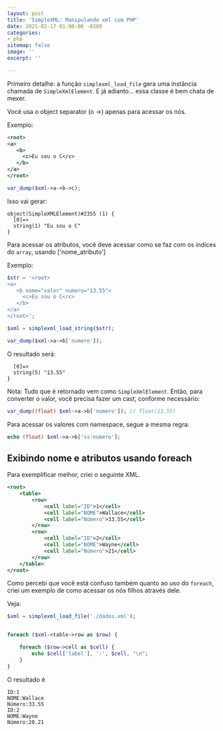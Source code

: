 ```yaml
---
layout: post
title: 'SimpleXML: Manipulando xml com PHP'
date: 2021-02-17 01:00:00 -0200
categories:
- php
sitemap: false
image: ''
excerpt: ''

---
```

Primeiro detalhe: a função `simplexml_load_file` gera uma instância chamada de `SimpleXmlElement`. E já adianto... essa classe é bem chata de mexer.

Você usa o object separator (o ->) apenas para acessar os nós. 

Exemplo:

```xml
<root>
<a>
   <b>
     <c>Eu sou o C</c>
   </b>
</a>
</root>
```

```php
var_dump($xml->a->b->c);
```

Isso vai gerar:

```
object(SimpleXMLElement)#2355 (1) {
  [0]=>
  string(1) "Eu sou o C"
}
```

Para acessar os atributos, você deve acessar como se faz com os índices do `array`, usando ['nome_atributo']


Exemplo:


```php
$str = '<root>
<a>
   <b nome="valor" numero="13.55">
     <c>Eu sou o C</c>
   </b>
</a>
</root>';

$xml = simplexml_load_string($str);

var_dump($xml->a->b['numero']);

```

O resultado será:

```object(SimpleXMLElement)#2354 (1) {
  [0]=>
  string(5) "13.55"
}
```


Nota: Tudo que é retornado vem como `SimpleXmlElement`. Então, para converter o valor, você precisa fazer um cast, conforme necessário:

```php
var_dump((float) $xml->a->b['numero']); // float(13.55)
```

Para acessar os valores com namespace, segue a mesma regra:

```php
echo (float) $xml->a->b['ss:numero'];
```


## Exibindo nome e atributos usando foreach

Para exemplificar melhor, criei o seguinte XML. 

```xml
<root>
    <table>
        <row>
            <cell label="ID">1</cell>
            <cell label="NOME">Wallace</cell>
            <cell label="Número">33.55</cell>
        </row>
        <row>
            <cell label="ID">2</cell>
            <cell label="NOME">Wayne</cell>
            <cell label="Número">21</cell>
        </row>
    </table>
</root>
```

Como percebi que você está confuso também quanto ao uso do `foreach`, criei um exemplo de como acessar os nós filhos através dele.

Veja:

```php
$xml = simplexml_load_file('./dados.xml');


foreach ($xml->table->row as $row) {

    foreach ($row->cell as $cell) {
        echo $cell['label'], ':', $cell, "\n";
    }
}
```

O resultado é

```text
ID:1
NOME:Wallace
Número:33.55
ID:2
NOME:Wayne
Número:20.21
```